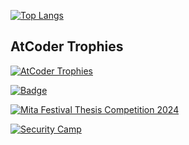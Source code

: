 [![Top Langs](https://github-readme-stats.vercel.app/api/top-langs/?username=AyakaKamata&layout=donut&title_color=db7093&text_color=db7093&theme=transparent&hide_border=true)](https://github.com/anuraghazra/github-readme-stats)

## AtCoder Trophies

[![AtCoder Trophies](https://atcoder-trophies.vercel.app/api/v1/atcoder?username=OwOkaomoji&theme=dracula&rank=SSS,SS,S,AAA,AA,A&no_bg=true&no_frame=true)](https://github.com/KATO-Hiro/AtCoderTrophies)

[![Badge](https://cp-logo.vercel.app/atcoder/OwOkaomoji)](https://atcoder.jp/users/OwOkaomoji)

[![Mita Festival Thesis Competition 2024](https://img.shields.io/badge/Mita_Festival_Thesis_Competition_2024-Bronze_Prize-B87333.svg)](https://keizemi-keio.info/)

[![Security Camp](https://img.shields.io/badge/Security_Camp-2023-41b487.svg)](https://www.security-camp.or.jp/)  

